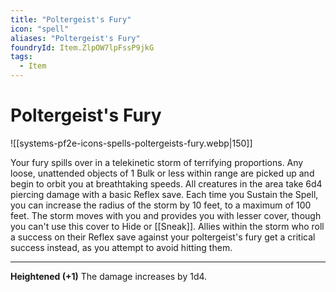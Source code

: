 ```yaml
---
title: "Poltergeist's Fury"
icon: "spell"
aliases: "Poltergeist's Fury"
foundryId: Item.ZlpOW7lpFssP9jkG
tags:
  - Item
---
```


# Poltergeist's Fury
![[systems-pf2e-icons-spells-poltergeists-fury.webp|150]]

Your fury spills over in a telekinetic storm of terrifying proportions. Any loose, unattended objects of 1 Bulk or less within range are picked up and begin to orbit you at breathtaking speeds. All creatures in the area take 6d4 piercing damage with a basic Reflex save. Each time you Sustain the Spell, you can increase the radius of the storm by 10 feet, to a maximum of 100 feet. The storm moves with you and provides you with lesser cover, though you can't use this cover to Hide or [[Sneak]]. Allies within the storm who roll a success on their Reflex save against your poltergeist's fury get a critical success instead, as you attempt to avoid hitting them.

* * *

**Heightened (+1)** The damage increases by 1d4.
